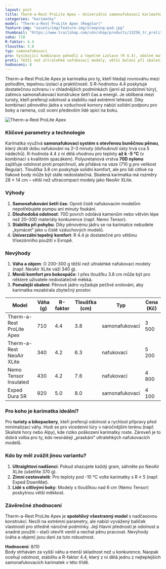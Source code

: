 ```yaml
---
layout: post
title: Therm-a-Rest ProLite Apex – Univerzální samonafukovací karimatka s výbornou izolací
categories: "karimatky"
model: "Therm-a-Rest ProLite Apex (Regular)"
feature-img: "assets/img/feature-img/sleeping-pad.jpg"
thumbnail: "https://www.trailshop.com/cdn/shop/products/13256_tr_prolite_apex_heatwave_regular_angle.jpg?v=1638833140"
vaha: 710
R-faktor: 4.4
tloustka: 3.8
typ: samonafukovací
pro: Vynikající kombinace pohodlí a tepelné izolace (R 4.4), odolné materiály, snadné samonafukování.
proti: Těžší než ultralehké nafukovací modely, větší balení při sbalení.
hodnoceni: 8
---
```


Therm-a-Rest ProLite Apex je karimatka pro ty, kteří hledají rovnováhu mezi pohodlím, tepelnou izolací a praktičností. S R-hodnotou 4.4 poskytuje dostatečnou ochranu i v chladnějších podmínkách (jarní až podzimní túry), zatímco samonafukovací konstrukce šetří čas a energii. Je oblíbená mezi turisty, kteří preferují odolnost a stabilitu nad extrémní lehkostí. Díky kombinaci pěnového jádra a vzduchové komory nabízí solidní podporu pro boky a ramena, což ocení především lidé spící na boku.

![Therm-a-Rest ProLite Apex](https://res.cloudinary.com/dvwv5cne3/image/fetch/w_auto,h_450,c_fill,g_auto,f_auto,q_auto/https://www.trailshop.com/cdn/shop/products/13256_tr_prolite_apex_heatwave_regular_angle.jpg?v=1638833140) 

### Klíčové parametry a technologie  
Karimatka využívá **samonafukovací systém s otevřenou buněčnou pěnou**, který zkrátí dobu nafukování na 2–3 minuty (dofouknutí ústy trvá cca 5 nádechů). R-hodnota 4.4 z ní dělá vhodnou pro teploty **až k -5 °C** (v kombinaci s kvalitním spacákem). Polyuretanová vrstva **70D nylonu** zajišťuje odolnost proti propíchnutí, ale přidává na váze (710 g pro velikost Regular). Tloušťka 3.8 cm poskytuje solidní komfort, ale pro lidi citlivé na tlakové body může být stále nedostatečná. Sbalená karimatka má rozměry 28 × 14 cm – větší než ultracompact modely jako NeoAir XLite.

### Výhody  
1. **Samonafukování šetří čas**: Oproti čistě nafukovacím modelům nepotřebujete pumpu ani minuty foukání.  
2. **Dlouhodobá odolnost**: 70D povrch odolává kamenům nebo větvím lépe než 20–30D materiály konkurence (např. Nemo Tensor).  
3. **Stabilita při pohybu**: Díky pěnovému jádru se na karimatce nebudete „kymácet“ jako u čistě vzduchových modelů.  
4. **Univerzální tepelný komfort**: R 4.4 je dostatečné pro většinu třísezónního použití v Evropě.  

### Nevýhody  
1. **Váha a objem**: O 200–300 g těžší než ultralehké nafukovací modely (např. NeoAir XLite váží 340 g).  
2. **Menší komfort pro bokospáče**: I přes tloušťku 3.8 cm může být pro některé uživatele nedostatečně měkká.  
3. **Pomalejší sbalení**: Pěnové jádro vyžaduje pečlivé srolování, aby karimatka nezabírala zbytečný prostor.  

| Model                | Váha (g) | R-faktor | Tloušťka (cm) | Typ               | Cena (Kč) |  
|----------------------|----------|----------|---------------|-------------------|-----------|  
| Therm-a-Rest ProLite Apex | 710      | 4.4      | 3.8           | samonafukovací    | 3 500     |  
| Therm-a-Rest NeoAir XLite | 340      | 4.2      | 6.3           | nafukovací        | 5 200     |  
| Nemo Tensor Insulated | 430      | 4.2      | 7.6           | nafukovací        | 4 800     |  
| Exped Dura 5R        | 920      | 5.0      | 8.0           | samonafukovací    | 4 100     |  

### Pro koho je karimatka ideální?  
Pro **turisty a bikepackery**, kteří preferují odolnost a rychlost přípravy před minimalizací váhy. Hodí se pro vícedenní túry v náročnějším terénu (např. Skalisté hory nebo Alpy), kde riziko poškození karimatky roste. Zároveň je to dobrá volba pro ty, kdo nesnášejí „praskání“ ultralehkých nafukovacích modelů.

### Kdo by měl zvážit jinou variantu?  
1. **Ultraightoví nadšenci**: Pokud shazujete každý gram, sáhněte po NeoAir XLite (ušetříte 370 g).  
2. **Zimní cestovatelé**: Pro teploty pod -10 °C volte karimatky s R ≥ 5 (např. Exped DownMat).  
3. **Lidé s citlivými boky**: Modely s tloušťkou nad 6 cm (Nemo Tensor) poskytnou větší měkkost.  

### Závěrečné zhodnocení  
Therm-a-Rest ProLite Apex je **spolehlivý všestranný model** s nadčasovou konstrukcí. Necílí na extrémní parametry, ale nabízí vyvážený balíček vlastností pro středně náročné podmínky. Její hlavní předností je odolnost a snadné použití – stačí otevřít ventil a nechat pěnu pracovat. Nevýhody (váha a objem) jsou daní za tuto robustnost.

**Hodnocení:** 8/10  
Body strhávám za vyšší váhu a menší skladnost než u konkurence. Naopak oceňuji odolnost, stabilitu a R-faktor 4.4, který z ní dělá jednu z nejteplejších samonafukovacích karimatek v této třídě.